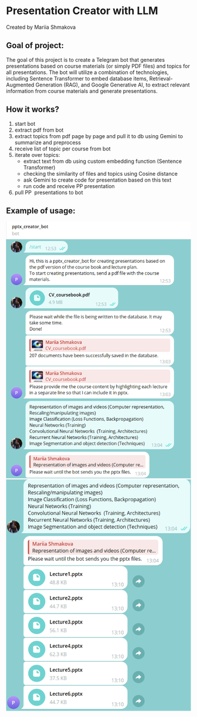 # Presentation Creator with LLM

Created by Mariia Shmakova

## Goal of project:
The goal of this project is to create a Telegram bot that generates presentations based on course materials (or simply PDF files) and topics for all presentations. The bot will utilize a combination of technologies, including Sentence Transformer to embed database items, Retrieval-Augmented Generation (RAG), and Google Generative AI, to extract relevant information from course materials and generate presentations.

## How it works?

1. start bot
2. extract pdf from bot
3. extract topics from pdf page by page and pull it to db using Gemini to summarize and preprocess
4. receive list of topic per course from bot
5. iterate over topics: 
     - extract text from db using custom embedding function (Sentence Transformer)
     - checking the similarity of files and topics using Cosine distance 
     - ask Gemini to create code for presentation based on this text
     - run code and receive PP presentation
6. pull PP  presentations to bot


## Example of usage:
![TelegramScreen1!](TelegramScreen1.png)
![TelegramScreen2!](TelegramScreen2.png)
